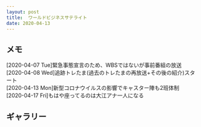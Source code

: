 ```yaml
---
layout: post
title:  ワールドビジネスサテライト
date: 2020-04-13
---
```


## メモ
[2020-04-07 Tue]緊急事態宣言のため、WBSではないが事前番組の放送<br>
[2020-04-08 Wed]追跡トレたま(過去のトレたまの再放送+その後の紹介)スタート<br>
[2020-04-13 Mon]新型コロナウイルスの影響でキャスター陣も2班体制<br>
[2020-04-17 Fri]もはや座ってるのは大江アナ一人になる<br>

## ギャラリー